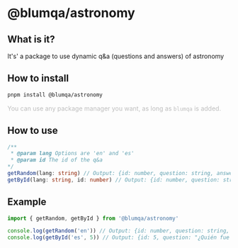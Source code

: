 # @blumqa/astronomy

## What is it?

It's' a package to use dynamic q&a (questions and answers) of astronomy

## How to install

```bash
pnpm install @blumqa/astronomy
```
<span style="color:rgba(128,128,128,0.5)">You can use any package manager you want, as long as <code>blumqa</code> is added.</span>

## How to use

```ts
/**
 * @param lang Options are 'en' and 'es'
 * @param id The id of the q&a
*/
getRandom(lang: string) // Output: {id: number, question: string, answer: string, options: string[]}
getById(lang: string, id: number) // Output: {id: number, question: string, answer: string, options: string[]}
```
## Example
```ts
import { getRandom, getById } from '@blumqa/astronomy'

console.log(getRandom('en')) // Output: {id: number, question: string, answer: string, options: string[]}
console.log(getById('es', 5)) // Output: {id: 5, question: "¿Quién fue el primer cosmonauta en viajar al espacio?", answer: "Yuri Gagarin", options: ["Neil Armstrong", "Buzz Aldrin", "Yuri Gagarin", "Alan Shepard"]}
```
